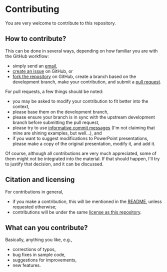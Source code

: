 # Contributing

You are very welcome to contribute to this repository.


## How to contribute?

This can be done in several ways, depending on how familiar you are with
the GitHub workflow:

  * simply send an [email](mailto:geertjan.bex@uhasselt.be),
  * [create an issue](https://help.github.com/articles/creating-an-issue/)
    on GitHub, or
  * [fork the repository](https://help.github.com/articles/fork-a-repo/)
    on GitHub, create a branch based on the development
    branch, make your contribution, and submit a
    [pull request](https://help.github.com/articles/about-pull-requests/).

For pull requests, a few things should be noted:

  * you may be asked to modify your contribution to fit better into
    the context,
  * please base them on the development branch,
  * please ensure your branch is in sync with the upstream development
    branch before submitting the pull request,
  * please try to use [informative commit messages](https://chris.beams.io/posts/git-commit/)
    (I'm not claiming that mine are shining examples, but well...), and
  * if you want to suggest modifications to PowerPoint presentations,
    please make a copy of the original presentation, modify it, and add it.

Of course, although all contributions are very much appreciated, some of
them might not be integrated into the material.  If that should happen,
 I'll try to justify that decision, and it can be discussed.


## Citation and licensing

For contributions in general,

  * if you make a contribution, this will be mentioned in the
    [README](README.md), unless requested otherwise;
  * contributions will be under the same [license as this repository](LICENSE).


## What can you contribute?
  
Basically, anything you like, e.g.,

  * corrections of typos,
  * bug fixes in sample code,
  * suggestions for improvements,
  * new features.
